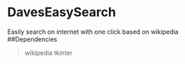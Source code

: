 # DavesEasySearch
Easily search on internet with one click
based on wikipedia
##Dependencies
> wikipedia
> tkinter
